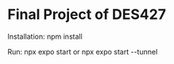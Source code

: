 # Final Project of DES427

Installation:
npm install

Run:
npx expo start or npx expo start --tunnel
